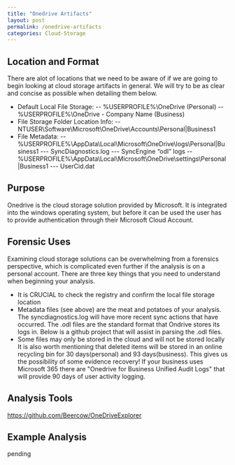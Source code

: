 ```yaml
---
title: "Onedrive Artifacts"
layout: post
permalink: /onedrive-artifacts
categories: Cloud-Storage
---
```

## Location and Format

There are alot of locations that we need to be aware of if we are going to begin looking at cloud storage artifacts in general. We will try to be as clear and concise as possible when detailing them below. 
- Default Local File Storage:
-- %USERPROFILE%\OneDrive (Personal)
-- %USERPROFILE%\OneDrive - Company Name (Business)
- File Storage Folder Location Info:
-- NTUSER\Software\Microsoft\OneDrive\Accounts\Personal|Business1
- File Metadata:
-- %USERPROFILE%\AppData\Local\Microsoft\OneDrive\logs\Personal|Business1
--- SyncDiagnostics.log
--- SyncEngine “odl” logs
-- %USERPROFILE%\AppData\Local\Microsoft\OneDrive\settings\Personal|Business1
---  UserCid.dat

## Purpose

Onedrive is the cloud storage solution provided by Microsoft. It is integrated into the windows operating system, but before it can be used the user has to provide authentication through their Microsoft Cloud Account. 

## Forensic Uses

Examining cloud storage solutions can be overwhelming from a forensics perspective, which is complicated even further if the analysis is on a personal account. There are three key things that you need to understand when beginning your analysis.
- It is CRUCIAL to check the registry and confirm the local file storage location
- Metadata files (see above) are the meat and potatoes of your analysis. The syncdiagnostics.log will have more recent sync actions that have occurred. The .odl files are the standard format that Ondrive stores its logs in. Below is a github project that will assist in parsing the .odl files.
- Some files may only be stored in the cloud and will not be stored locally
It is also worth mentioning that deleted items will be stored in an online recycling bin for 30 days(personal) and 93 days(business). This gives us the possibility of some evidence recovery! If your business uses Microsoft 365 there are "Onedrive for Business Unified Audit Logs" that will provide 90 days of user activity logging.

## Analysis Tools 

https://github.com/Beercow/OneDriveExplorer

## Example Analysis

pending